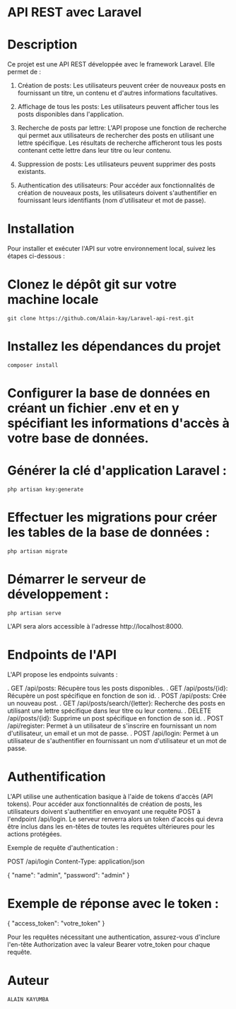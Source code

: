 # API REST avec Laravel

# Description

Ce projet est une API REST développée avec le framework Laravel. Elle permet de :

1. Création de posts: Les utilisateurs peuvent créer de nouveaux posts en fournissant un titre, un contenu et d'autres informations facultatives.

2. Affichage de tous les posts: Les utilisateurs peuvent afficher tous les posts disponibles dans l'application.

3. Recherche de posts par lettre: L'API propose une fonction de recherche qui permet aux utilisateurs de rechercher des posts en utilisant une lettre spécifique. Les résultats de recherche afficheront tous les posts contenant cette lettre dans leur titre ou leur contenu.

4. Suppression de posts: Les utilisateurs peuvent supprimer des posts existants.

5. Authentication des utilisateurs: Pour accéder aux fonctionnalités de création de nouveaux posts, les utilisateurs doivent s'authentifier en fournissant leurs identifiants (nom d'utilisateur et mot de passe).

# Installation

Pour installer et exécuter l'API sur votre environnement local, suivez les étapes ci-dessous :

# Clonez le dépôt git sur votre machine locale
    git clone https://github.com/Alain-kay/Laravel-api-rest.git


# Installez les dépendances du projet
    composer install

# Configurer la base de données en créant un fichier .env et en y spécifiant les informations d'accès à votre base de données.

# Générer la clé d'application Laravel :
    php artisan key:generate

# Effectuer les migrations pour créer les tables de la base de données :
    php artisan migrate

# Démarrer le serveur de développement :
    php artisan serve

L'API sera alors accessible à l'adresse http://localhost:8000.

# Endpoints de l'API

L'API propose les endpoints suivants :

. GET /api/posts: Récupère tous les posts disponibles.
. GET /api/posts/{id}: Récupère un post spécifique en fonction de son id.
. POST /api/posts: Crée un nouveau post.
. GET /api/posts/search/{letter}: Recherche des posts en utilisant une lettre spécifique dans leur titre ou leur contenu.
. DELETE /api/posts/{id}: Supprime un post spécifique en fonction de son id.
. POST /api/register: Permet à un utilisateur de s'inscrire en fournissant un nom d'utilisateur, un email et un mot de passe.
. POST /api/login: Permet à un utilisateur de s'authentifier en fournissant un nom d'utilisateur et un mot de passe.

# Authentification

L'API utilise une authentication basique à l'aide de tokens d'accès (API tokens). Pour accéder aux fonctionnalités de création de posts, les utilisateurs doivent s'authentifier en envoyant une requête POST à l'endpoint /api/login. Le serveur renverra alors un token d'accès qui devra être inclus dans les en-têtes de toutes les requêtes ultérieures pour les actions protégées.

Exemple de requête d'authentication :

POST /api/login
Content-Type: application/json

{
  "name": "admin",
  "password": "admin"
}

# Exemple de réponse avec le token :

{
  "access_token": "votre_token"
}

Pour les requêtes nécessitant une authentication, assurez-vous d'inclure l'en-tête Authorization avec la valeur Bearer votre_token pour chaque requête.

# Auteur
    ALAIN KAYUMBA





